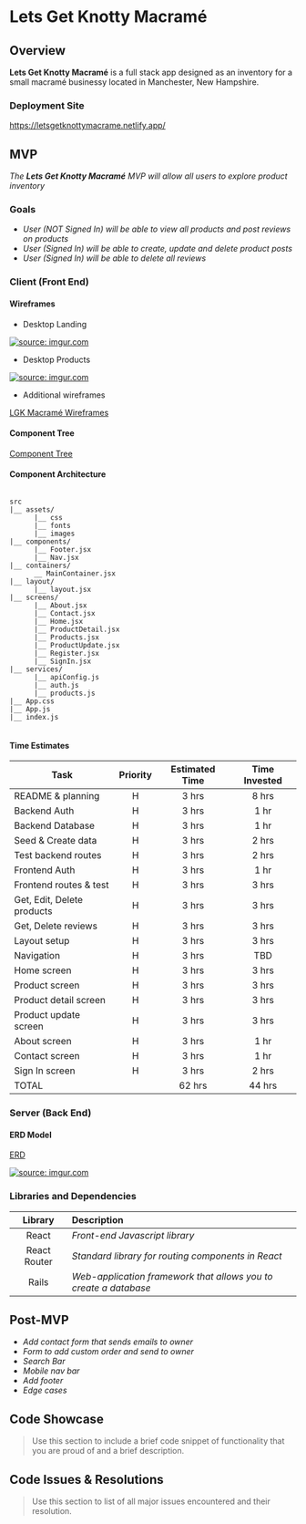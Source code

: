 # Lets Get Knotty Macramé

## Overview

**Lets Get Knotty Macramé** is a full stack app designed as an inventory for a small macramé businessy located in Manchester, New Hampshire.

### Deployment Site

https://letsgetknottymacrame.netlify.app/

## MVP

_The **Lets Get Knotty Macramé** MVP will allow all users to explore product inventory_

### Goals

- _User (NOT Signed In) will be able to view all products and post reviews on products_
- _User (Signed In) will be able to create, update and delete product posts_
- _User (Signed In) will be able to delete all reviews_

### Client (Front End)

#### Wireframes

- Desktop Landing

<a href="https://imgur.com/pehOdy1"><img src="https://i.imgur.com/pehOdy1.jpg" title="source: imgur.com" /></a>

- Desktop Products

<a href="https://imgur.com/bI4uRJg"><img src="https://i.imgur.com/bI4uRJg.png" title="source: imgur.com" /></a>

- Additional wireframes

[LGK Macramé Wireframes](https://www.figma.com/file/Tf5mRL78LeAkrSeBVOtiyx/LGK-Macram%C3%A9?node-id=18%3A2)

#### Component Tree

[Component Tree](https://whimsical.com/lets-get-knotty-macrame-component-tree-5dqhYFuvkBdgp8ZSfrVT9o)

#### Component Architecture

```structure

src
|__ assets/
      |__ css
      |__ fonts
      |__ images
|__ components/
      |__ Footer.jsx
      |__ Nav.jsx
|__ containers/
      __ MainContainer.jsx
|__ layout/
      |__ layout.jsx
|__ screens/
      |__ About.jsx
      |__ Contact.jsx
      |__ Home.jsx
      |__ ProductDetail.jsx
      |__ Products.jsx
      |__ ProductUpdate.jsx
      |__ Register.jsx
      |__ SignIn.jsx
|__ services/
      |__ apiConfig.js
      |__ auth.js
      |__ products.js
|__ App.css
|__ App.js
|__ index.js


```

#### Time Estimates

| Task                       | Priority | Estimated Time | Time Invested |
| -------------------------- | :------: | :------------: | :-----------: |
| README & planning          |    H     |     3 hrs      |     8 hrs     |
| Backend Auth               |    H     |     3 hrs      |     1 hr      |
| Backend Database           |    H     |     3 hrs      |     1 hr      |
| Seed & Create data         |    H     |     3 hrs      |     2 hrs     |
| Test backend routes        |    H     |     3 hrs      |     2 hrs     |
| Frontend Auth              |    H     |     3 hrs      |     1 hr      |
| Frontend routes & test     |    H     |     3 hrs      |     3 hrs     |
| Get, Edit, Delete products |    H     |     3 hrs      |     3 hrs     |
| Get, Delete reviews        |    H     |     3 hrs      |     3 hrs     |
| Layout setup               |    H     |     3 hrs      |     3 hrs     |
| Navigation                 |    H     |     3 hrs      |      TBD      |
| Home screen                |    H     |     3 hrs      |     3 hrs     |
| Product screen             |    H     |     3 hrs      |     3 hrs     |
| Product detail screen      |    H     |     3 hrs      |     3 hrs     |
| Product update screen      |    H     |     3 hrs      |     3 hrs     |
| About screen               |    H     |     3 hrs      |     1 hr      |
| Contact screen             |    H     |     3 hrs      |     1 hr      |
| Sign In screen             |    H     |     3 hrs      |     2 hrs     |
| TOTAL                      |          |     62 hrs     |    44 hrs     |

### Server (Back End)

#### ERD Model

[ERD](https://drive.google.com/file/d/1uMmwVYqFvKwwi_ilNblD7EoPEpIuJkaV/view?usp=sharing)

<a href="https://imgur.com/62hPG0N"><img src="https://i.imgur.com/62hPG0N.jpg" title="source: imgur.com" /></a>

### Libraries and Dependencies

|   Library    | Description                                                      |
| :----------: | :--------------------------------------------------------------- |
|    React     | _Front-end Javascript library_                                   |
| React Router | _Standard library for routing components in React_               |
|    Rails     | _Web-application framework that allows you to create a database_ |

## Post-MVP

- _Add contact form that sends emails to owner_
- _Form to add custom order and send to owner_
- _Search Bar_
- _Mobile nav bar_
- _Add footer_
- _Edge cases_

## Code Showcase

> Use this section to include a brief code snippet of functionality that you are proud of and a brief description.

## Code Issues & Resolutions

> Use this section to list of all major issues encountered and their resolution.
